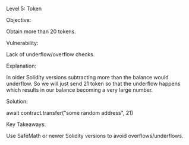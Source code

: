 Level 5: Token

Objective:

Obtain more than 20 tokens.

Vulnerability:

Lack of underflow/overflow checks.

Explanation:

In older Solidity versions subtracting more than the balance would underflow. So we will just send 21 token so that the underflow happens which results in our balance becoming a very large number. 

Solution:

await contract.transfer("some random address", 21)

Key Takeaways:

Use SafeMath or newer Solidity versions to avoid overflows/underflows.

